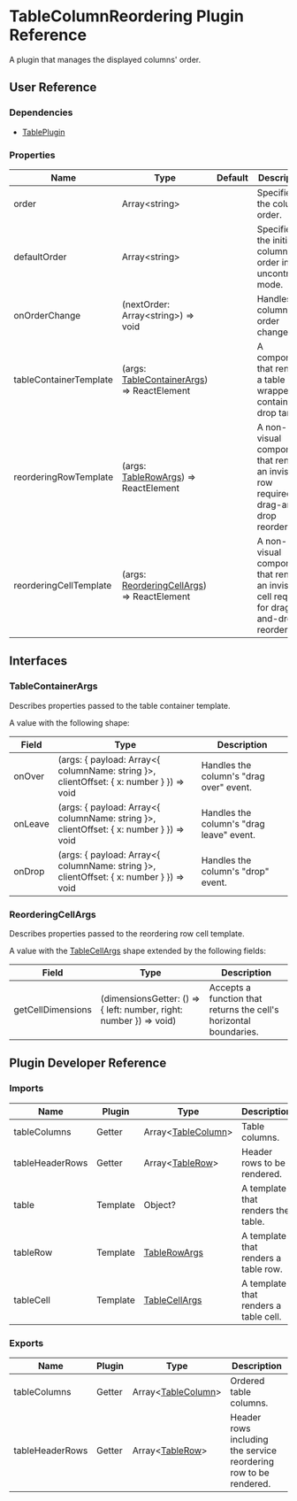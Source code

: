 # TableColumnReordering Plugin Reference

A plugin that manages the displayed columns' order.

## User Reference

### Dependencies

- [TablePlugin](table-plugin.md)

### Properties

Name | Type | Default | Description
-----|------|---------|------------
order | Array&lt;string&gt; | | Specifies the column order.
defaultOrder | Array&lt;string&gt; | | Specifies the initial column order in the uncontrolled mode.
onOrderChange | (nextOrder: Array&lt;string&gt;) => void | | Handles column order changes.
tableContainerTemplate | (args: [TableContainerArgs](#table-container-args)) => ReactElement | | A component that renders a table wrapper containing a drop target.
reorderingRowTemplate | (args: [TableRowArgs](table-plugin.md#table-row-args)) => ReactElement | | A non-visual component that renders an invisible row required for drag-and-drop reordering.
reorderingCellTemplate | (args: [ReorderingCellArgs](#reordering-cell-args)) => ReactElement | | A non-visual component that renders an invisible cell required for drag-and-drop reordering.

## Interfaces

### <a name="table-container-args"></a>TableContainerArgs

Describes properties passed to the table container template.

A value with the following shape:

Field | Type | Description
------|------|------------
onOver | (args: { payload: Array&lt;{ columnName: string }&gt;, clientOffset: { x: number } }) => void | Handles the column's "drag over" event.
onLeave | (args: { payload: Array&lt;{ columnName: string }&gt;, clientOffset: { x: number } }) => void | Handles the column's "drag leave" event.
onDrop | (args: { payload: Array&lt;{ columnName: string }&gt;, clientOffset: { x: number } }) => void | Handles the column's "drop" event.

### <a name="reordering-cell-args"></a>ReorderingCellArgs

Describes properties passed to the reordering row cell template.

A value with the [TableCellArgs](table-plugin.md#table-cell-args) shape extended by the following fields:

Field | Type | Description
------|------|------------
getCellDimensions | (dimensionsGetter: () => { left: number, right: number }) => void) | Accepts a function that returns the cell's horizontal boundaries.

## Plugin Developer Reference

### Imports

Name | Plugin | Type | Description
-----|--------|------|------------
tableColumns | Getter | Array&lt;[TableColumn](table-plugin.md#table-column)&gt; | Table columns.
tableHeaderRows | Getter | Array&lt;[TableRow](table-plugin.md#table-row)&gt; | Header rows to be rendered.
table | Template | Object? | A template that renders the table.
tableRow | Template | [TableRowArgs](table-plugin.md#table-row-args) | A template that renders a table row.
tableCell | Template | [TableCellArgs](table-plugin.md#table-cell-args) | A template that renders a table cell.

### Exports

Name | Plugin | Type | Description
-----|--------|------|------------
tableColumns | Getter | Array&lt;[TableColumn](table-plugin.md#table-column)&gt; | Ordered table columns.
tableHeaderRows | Getter | Array&lt;[TableRow](table-plugin.md#table-row)&gt; | Header rows including the service reordering row to be rendered.
